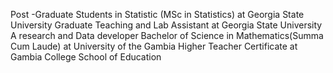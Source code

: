
Post -Graduate Students in Statistic (MSc in Statistics) at Georgia State University
Graduate Teaching and Lab Assistant at Georgia State University
A research and Data developer
Bachelor of Science in Mathematics(Summa Cum Laude) at University of the Gambia
Higher Teacher Certificate at Gambia College School of Education


